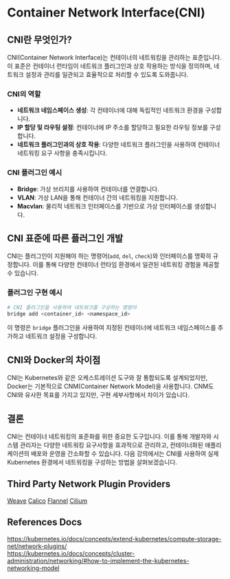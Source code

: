# Container Network Interface(CNI)

## CNI란 무엇인가?

CNI(Container Network Interface)는 컨테이너의 네트워킹을 관리하는 표준입니다. 이 표준은 컨테이너 런타임이 네트워크 플러그인과 상호 작용하는 방식을 정의하며, 네트워크 설정과 관리를 일관되고 효율적으로 처리할 수 있도록 도와줍니다.

### CNI의 역할

- **네트워크 네임스페이스 생성**: 각 컨테이너에 대해 독립적인 네트워크 환경을 구성합니다.
- **IP 할당 및 라우팅 설정**: 컨테이너에 IP 주소를 할당하고 필요한 라우팅 정보를 구성합니다.
- **네트워크 플러그인과의 상호 작용**: 다양한 네트워크 플러그인을 사용하여 컨테이너 네트워킹 요구 사항을 충족시킵니다.

### CNI 플러그인 예시

- **Bridge**: 가상 브리지를 사용하여 컨테이너를 연결합니다.
- **VLAN**: 가상 LAN을 통해 컨테이너 간의 네트워킹을 지원합니다.
- **Macvlan**: 물리적 네트워크 인터페이스를 기반으로 가상 인터페이스를 생성합니다.

## CNI 표준에 따른 플러그인 개발

CNI는 플러그인이 지원해야 하는 명령어(`add`, `del`, `check`)와 인터페이스를 명확히 규정합니다. 이를 통해 다양한 컨테이너 런타임 환경에서 일관된 네트워킹 경험을 제공할 수 있습니다.

### 플러그인 구현 예시

```bash
# CNI 플러그인을 사용하여 네트워크를 구성하는 명령어
bridge add <container_id> <namespace_id>
```

이 명령은 `bridge` 플러그인을 사용하여 지정된 컨테이너에 네트워크 네임스페이스를 추가하고 네트워크 설정을 구성합니다.

## CNI와 Docker의 차이점

CNI는 Kubernetes와 같은 오케스트레이션 도구와 잘 통합되도록 설계되었지만, Docker는 기본적으로 CNM(Container Network Model)을 사용합니다. CNM도 CNI와 유사한 목표를 가지고 있지만, 구현 세부사항에서 차이가 있습니다.

## 결론

CNI는 컨테이너 네트워킹의 표준화를 위한 중요한 도구입니다. 이를 통해 개발자와 시스템 관리자는 다양한 네트워킹 요구사항을 효과적으로 관리하고, 컨테이너화된 애플리케이션의 배포와 운영을 간소화할 수 있습니다. 다음 강의에서는 CNI를 사용하여 실제 Kubernetes 환경에서 네트워킹을 구성하는 방법을 살펴보겠습니다.

## Third Party Network Plugin Providers

[Weave](https://github.com/rajch/weave#using-weave-on-kubernetes)
[Calico](https://www.tigera.io/project-calico/)
[Flannel](https://github.com/flannel-io/flannel#deploying-flannel-manually)
[Cilium](https://github.com/cilium/cilium)

## References Docs

https://kubernetes.io/docs/concepts/extend-kubernetes/compute-storage-net/network-plugins/<br/>
https://kubernetes.io/docs/concepts/cluster-administration/networking/#how-to-implement-the-kubernetes-networking-model

